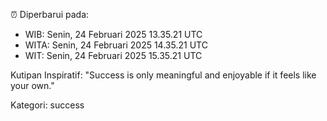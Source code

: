 ⏰ Diperbarui pada:
- WIB: Senin, 24 Februari 2025 13.35.21 UTC
- WITA: Senin, 24 Februari 2025 14.35.21 UTC
- WIT: Senin, 24 Februari 2025 15.35.21 UTC

Kutipan Inspiratif:
"Success is only meaningful and enjoyable if it feels like your own."


Kategori: success

